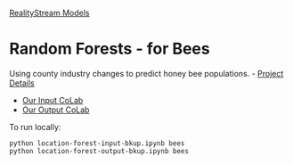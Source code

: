 [RealityStream Models](../)

# Random Forests - for Bees

Using county industry changes to predict honey bee populations. - [Project Details](https://model.earth/data-pipeline/research/bees/)


<!--
[Our Prior CoLab](https://colab.research.google.com/drive/1o7HXhOl_NWhVm4Nn6L-sjDHsn0bokgeI?usp=sharing) - [CoLab Backup](location-forest-bkup.ipynb)
-->

- [Our Input CoLab](https://colab.research.google.com/drive/1a8lbM7ceGGnaDe0kc1X0QqrZELsJINpb?usp=sharing)
- [Our Output CoLab](https://colab.research.google.com/drive/1y2A_XOFQrfu0HfXDPt2erg43Kn7Tc7xz?usp=sharing)


To run locally:

	python location-forest-input-bkup.ipynb bees
	python location-forest-output-bkup.ipynb bees
